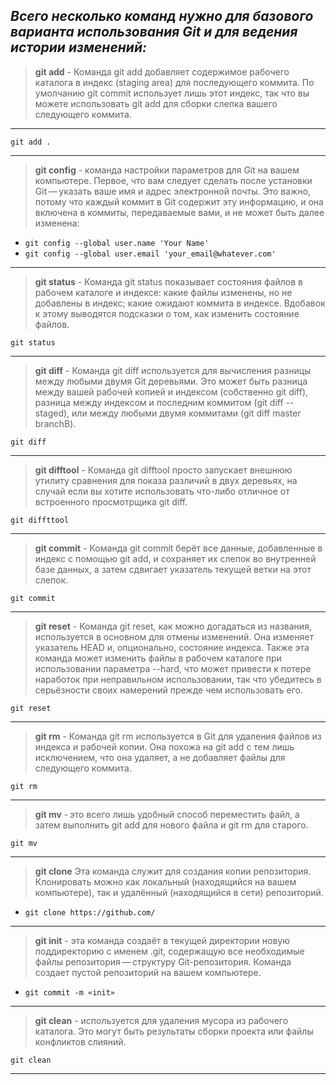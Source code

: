 *Всего несколько команд нужно для базового варианта использования Git и для ведения истории изменений:*
---
> **git add** -
Команда git add добавляет содержимое рабочего каталога в индекс (staging area) для последующего коммита. По умолчанию git commit использует лишь этот индекс, так что вы можете использовать git add для сборки слепка вашего следующего коммита.
___

```bash=
git add .
```
___

>**git config** - команда настройки параметров для Git на вашем компьютере.
Первое, что вам следует сделать после установки Git — указать ваше имя и адрес электронной почты. Это важно, потому что каждый коммит в Git содержит эту информацию, и она включена в коммиты, передаваемые вами, и не может быть далее изменена:

- ``git config --global user.name 'Your Name'``
- ``git config --global user.email 'your_email@whatever.com'``


___

>**git status** - 
Команда git status показывает состояния файлов в рабочем каталоге и индексе: какие файлы изменены, но не добавлены в индекс; какие ожидают коммита в индексе. Вдобавок к этому выводятся подсказки о том, как изменить состояние файлов.

```
git status
```
___

>**git diff** - 
Команда git diff используется для вычисления разницы между любыми двумя Git деревьями. Это может быть разница между вашей рабочей копией и индексом (собственно git diff), разница между индексом и последним коммитом (git diff --staged), или между любыми двумя коммитами (git diff master branchB).

```
git diff
```
___

>**git difftool** - 
Команда git difftool просто запускает внешнюю утилиту сравнения для показа различий в двух деревьях, на случай если вы хотите использовать что-либо отличное от встроенного просмотрщика git diff.

```
git diffttool
```

___

>**git commit** - 
Команда git commit берёт все данные, добавленные в индекс с помощью git add, и сохраняет их слепок во внутренней базе данных, а затем сдвигает указатель текущей ветки на этот слепок.

```
git commit
```

___

>**git reset** - 
Команда git reset, как можно догадаться из названия, используется в основном для отмены изменений. Она изменяет указатель HEAD и, опционально, состояние индекса. Также эта команда может изменить файлы в рабочем каталоге при использовании параметра --hard, что может привести к потере наработок при неправильном использовании, так что убедитесь в серьёзности своих намерений прежде чем использовать его.

```
git reset
```

___

>**git rm** - 
Команда git rm используется в Git для удаления файлов из индекса и рабочей копии. Она похожа на git add с тем лишь исключением, что она удаляет, а не добавляет файлы для следующего коммита.

```
git rm
```

___

>**git mv** - это всего лишь удобный способ переместить файл, а затем выполнить git add для нового файла и git rm для старого.

```
git mv
```
___
>**git clone**
Эта команда служит для создания копии репозитория.
Клонировать можно как локальный (находящийся на вашем компьютере), так и удалённый (находящийся в сети) репозиторий.

- ``git clone https://github.com/``
___
>**git init** - эта команда создаёт в текущей директории новую поддиректорию с именем .git, содержащую все необходимые файлы репозитория — структуру Git-репозитория. Команда создает пустой репозиторий на вашем компьютере.

- ``git commit -m «init»``
___

>**git clean** - используется для удаления мусора из рабочего каталога. Это могут быть результаты сборки проекта или файлы конфликтов слияний.

```
git clean
```
___
